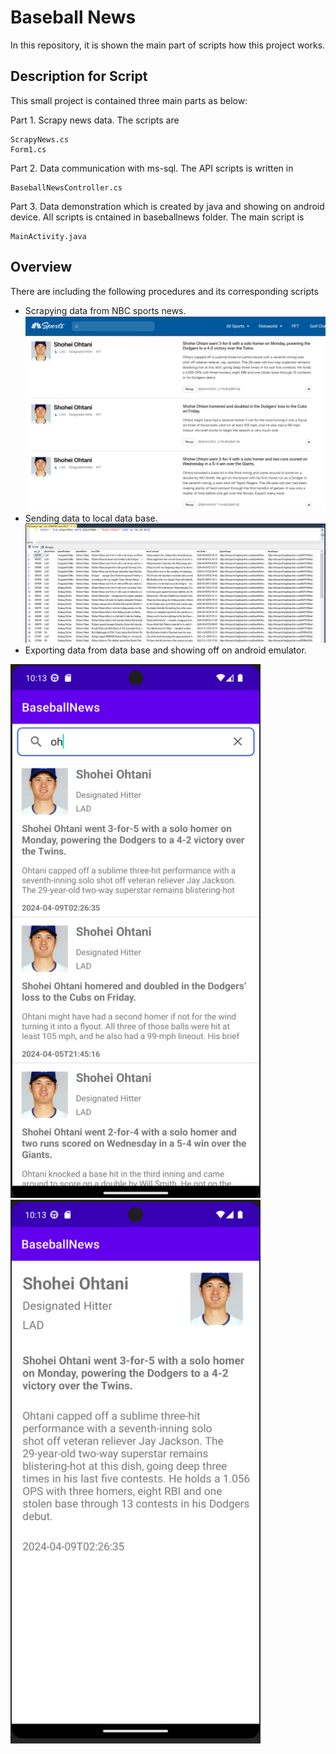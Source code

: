 # Baseball News
In this repository, it is shown the main part of scripts how this project works. 

## Description for Script
This small project is contained three main parts as below:

Part 1. Scrapy news data. The scripts are
    
    ScrapyNews.cs
    Form1.cs

Part 2. Data communication with ms-sql. The API scripts is written in
    
    BaseballNewsController.cs

Part 3. Data demonstration which is created by java and showing on android device. All scripts is cntained in baseballnews folder. The main script is
    
    MainActivity.java

## Overview
There are including the following procedures and its corresponding scripts
- Scrapying data from NBC sports news.
![](images/nbcnews.png?raw=true)
- Sending data to local data base.
![](images/sql.png?raw=true)
- Exporting data from data base and showing off on android emulator.
<img src="images/android1.png" alt="drawing" width="400"/>
<img src="images/android2.png" alt="drawing" width="400"/>


